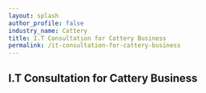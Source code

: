 ```yaml
---
layout: splash 
author_profile: false 
industry_name: Cattery
title: I.T Consultation for Cattery Business
permalink: /it-consultation-for-cattery-business
---
```


## I.T Consultation for Cattery Business